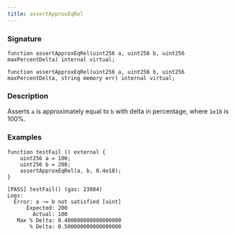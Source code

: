 ```yaml
---
title: assertApproxEqRel
---
```


### Signature

```solidity
function assertApproxEqRel(uint256 a, uint256 b, uint256 maxPercentDelta) internal virtual;
```

```solidity
function assertApproxEqRel(uint256 a, uint256 b, uint256 maxPercentDelta, string memory err) internal virtual;
```

### Description

Asserts `a` is approximately equal to `b` with delta in percentage, where `1e18` is 100%.

### Examples

```solidity
function testFail () external {
    uint256 a = 100;
    uint256 b = 200;
    assertApproxEqRel(a, b, 0.4e18);
}
```

```ignore
[PASS] testFail() (gas: 23884)
Logs:
  Error: a ~= b not satisfied [uint]
      Expected: 200
        Actual: 100
   Max % Delta: 0.400000000000000000
       % Delta: 0.500000000000000000
```
